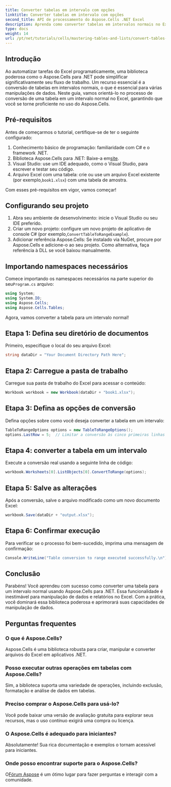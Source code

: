 ```yaml
---
title: Converter tabelas em intervalo com opções
linktitle: Converter tabelas em intervalo com opções
second_title: API de processamento do Aspose.Cells .NET Excel
description: Aprenda como converter tabelas em intervalos normais no Excel programaticamente. Seja você um desenvolvedor experiente ou iniciante, este tutorial fornece passo a passo.
type: docs
weight: 14
url: /pt/net/tutorials/cells/mastering-tables-and-lists/convert-tables-to-range-with-options/
---
```

## Introdução

Ao automatizar tarefas do Excel programaticamente, uma biblioteca poderosa como o Aspose.Cells para .NET pode simplificar significativamente seu fluxo de trabalho. Um recurso essencial é a conversão de tabelas em intervalos normais, o que é essencial para várias manipulações de dados. Neste guia, vamos orientá-lo no processo de conversão de uma tabela em um intervalo normal no Excel, garantindo que você se torne proficiente no uso do Aspose.Cells.

## Pré-requisitos

Antes de começarmos o tutorial, certifique-se de ter o seguinte configurado:

1. Conhecimento básico de programação: familiaridade com C# e o framework .NET.
2.  Biblioteca Aspose.Cells para .NET: Baixe-a em[site](https://releases.aspose.com/cells/net/).
3. Visual Studio: use um IDE adequado, como o Visual Studio, para escrever e testar seu código.
4.  Arquivo Excel com uma tabela: crie ou use um arquivo Excel existente (por exemplo,`book1.xlsx`) com uma tabela de amostra.

Com esses pré-requisitos em vigor, vamos começar!

## Configurando seu projeto

1. Abra seu ambiente de desenvolvimento: inicie o Visual Studio ou seu IDE preferido.
2. Criar um novo projeto: configure um novo projeto de aplicativo de console C# (por exemplo,`ConvertTableToRangeExample`).
3. Adicionar referência Aspose.Cells: Se instalado via NuGet, procure por Aspose.Cells e adicione-o ao seu projeto. Como alternativa, faça referência à DLL se você baixou manualmente.

## Importando namespaces necessários

 Comece importando os namespaces necessários na parte superior do seu`Program.cs` arquivo:

```csharp
using System;
using System.IO;
using Aspose.Cells;
using Aspose.Cells.Tables;
```

Agora, vamos converter a tabela para um intervalo normal!

## Etapa 1: Defina seu diretório de documentos

Primeiro, especifique o local do seu arquivo Excel:

```csharp
string dataDir = "Your Document Directory Path Here";
```

## Etapa 2: Carregue a pasta de trabalho

Carregue sua pasta de trabalho do Excel para acessar o conteúdo:

```csharp
Workbook workbook = new Workbook(dataDir + "book1.xlsx");
```

## Etapa 3: Defina as opções de conversão

Defina opções sobre como você deseja converter a tabela em um intervalo:

```csharp
TableToRangeOptions options = new TableToRangeOptions();
options.LastRow = 5;  // Limitar a conversão às cinco primeiras linhas da tabela
```

## Etapa 4: converter a tabela em um intervalo

Execute a conversão real usando a seguinte linha de código:

```csharp
workbook.Worksheets[0].ListObjects[0].ConvertToRange(options);
```

## Etapa 5: Salve as alterações

Após a conversão, salve o arquivo modificado como um novo documento Excel:

```csharp
workbook.Save(dataDir + "output.xlsx");
```

## Etapa 6: Confirmar execução

Para verificar se o processo foi bem-sucedido, imprima uma mensagem de confirmação:

```csharp
Console.WriteLine("Table conversion to range executed successfully.\n");
```

## Conclusão

Parabéns! Você aprendeu com sucesso como converter uma tabela para um intervalo normal usando Aspose.Cells para .NET. Essa funcionalidade é inestimável para manipulação de dados e relatórios no Excel. Com a prática, você dominará essa biblioteca poderosa e aprimorará suas capacidades de manipulação de dados.

## Perguntas frequentes

### O que é Aspose.Cells?  
Aspose.Cells é uma biblioteca robusta para criar, manipular e converter arquivos do Excel em aplicativos .NET.

### Posso executar outras operações em tabelas com Aspose.Cells?  
Sim, a biblioteca suporta uma variedade de operações, incluindo exclusão, formatação e análise de dados em tabelas.

### Preciso comprar o Aspose.Cells para usá-lo?  
Você pode baixar uma versão de avaliação gratuita para explorar seus recursos, mas o uso contínuo exigirá uma compra ou licença.

### O Aspose.Cells é adequado para iniciantes?  
Absolutamente! Sua rica documentação e exemplos o tornam acessível para iniciantes.

### Onde posso encontrar suporte para o Aspose.Cells?  
 O[Fórum Aspose](https://forum.aspose.com/c/cells/9) é um ótimo lugar para fazer perguntas e interagir com a comunidade.
